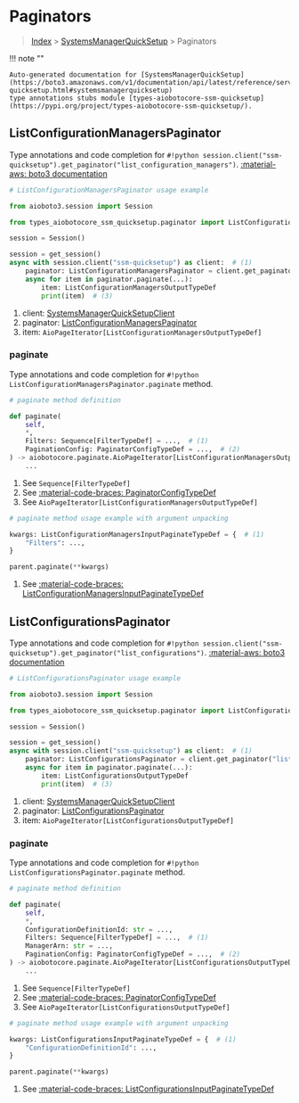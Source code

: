 # Paginators

> [Index](../README.md) > [SystemsManagerQuickSetup](./README.md) > Paginators

!!! note ""

    Auto-generated documentation for [SystemsManagerQuickSetup](https://boto3.amazonaws.com/v1/documentation/api/latest/reference/services/ssm-quicksetup.html#systemsmanagerquicksetup)
    type annotations stubs module [types-aiobotocore-ssm-quicksetup](https://pypi.org/project/types-aiobotocore-ssm-quicksetup/).

## ListConfigurationManagersPaginator

Type annotations and code completion for `#!python session.client("ssm-quicksetup").get_paginator("list_configuration_managers")`.
[:material-aws: boto3 documentation](https://boto3.amazonaws.com/v1/documentation/api/latest/reference/services/ssm-quicksetup/paginator/ListConfigurationManagers.html#SystemsManagerQuickSetup.Paginator.ListConfigurationManagers)

```python
# ListConfigurationManagersPaginator usage example

from aioboto3.session import Session

from types_aiobotocore_ssm_quicksetup.paginator import ListConfigurationManagersPaginator

session = Session()

session = get_session()
async with session.client("ssm-quicksetup") as client:  # (1)
    paginator: ListConfigurationManagersPaginator = client.get_paginator("list_configuration_managers")  # (2)
    async for item in paginator.paginate(...):
        item: ListConfigurationManagersOutputTypeDef
        print(item)  # (3)
```

1. client: [SystemsManagerQuickSetupClient](./client.md)
2. paginator: [ListConfigurationManagersPaginator](./paginators.md#listconfigurationmanagerspaginator)
3. item: `AioPageIterator[ListConfigurationManagersOutputTypeDef]`


### paginate

Type annotations and code completion for `#!python ListConfigurationManagersPaginator.paginate` method.

```python
# paginate method definition

def paginate(
    self,
    *,
    Filters: Sequence[FilterTypeDef] = ...,  # (1)
    PaginationConfig: PaginatorConfigTypeDef = ...,  # (2)
) -> aiobotocore.paginate.AioPageIterator[ListConfigurationManagersOutputTypeDef]:  # (3)
    ...
```

1. See `Sequence[FilterTypeDef]`
2. See [:material-code-braces: PaginatorConfigTypeDef](./type_defs.md#paginatorconfigtypedef)
3. See `AioPageIterator[ListConfigurationManagersOutputTypeDef]`


```python
# paginate method usage example with argument unpacking

kwargs: ListConfigurationManagersInputPaginateTypeDef = {  # (1)
    "Filters": ...,
}

parent.paginate(**kwargs)
```

1. See [:material-code-braces: ListConfigurationManagersInputPaginateTypeDef](./type_defs.md#listconfigurationmanagersinputpaginatetypedef)
## ListConfigurationsPaginator

Type annotations and code completion for `#!python session.client("ssm-quicksetup").get_paginator("list_configurations")`.
[:material-aws: boto3 documentation](https://boto3.amazonaws.com/v1/documentation/api/latest/reference/services/ssm-quicksetup/paginator/ListConfigurations.html#SystemsManagerQuickSetup.Paginator.ListConfigurations)

```python
# ListConfigurationsPaginator usage example

from aioboto3.session import Session

from types_aiobotocore_ssm_quicksetup.paginator import ListConfigurationsPaginator

session = Session()

session = get_session()
async with session.client("ssm-quicksetup") as client:  # (1)
    paginator: ListConfigurationsPaginator = client.get_paginator("list_configurations")  # (2)
    async for item in paginator.paginate(...):
        item: ListConfigurationsOutputTypeDef
        print(item)  # (3)
```

1. client: [SystemsManagerQuickSetupClient](./client.md)
2. paginator: [ListConfigurationsPaginator](./paginators.md#listconfigurationspaginator)
3. item: `AioPageIterator[ListConfigurationsOutputTypeDef]`


### paginate

Type annotations and code completion for `#!python ListConfigurationsPaginator.paginate` method.

```python
# paginate method definition

def paginate(
    self,
    *,
    ConfigurationDefinitionId: str = ...,
    Filters: Sequence[FilterTypeDef] = ...,  # (1)
    ManagerArn: str = ...,
    PaginationConfig: PaginatorConfigTypeDef = ...,  # (2)
) -> aiobotocore.paginate.AioPageIterator[ListConfigurationsOutputTypeDef]:  # (3)
    ...
```

1. See `Sequence[FilterTypeDef]`
2. See [:material-code-braces: PaginatorConfigTypeDef](./type_defs.md#paginatorconfigtypedef)
3. See `AioPageIterator[ListConfigurationsOutputTypeDef]`


```python
# paginate method usage example with argument unpacking

kwargs: ListConfigurationsInputPaginateTypeDef = {  # (1)
    "ConfigurationDefinitionId": ...,
}

parent.paginate(**kwargs)
```

1. See [:material-code-braces: ListConfigurationsInputPaginateTypeDef](./type_defs.md#listconfigurationsinputpaginatetypedef)
